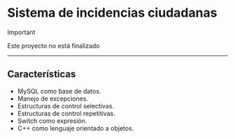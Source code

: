 # **Sistema de incidencias ciudadanas**

>[!IMPORTANT]
> 
> Este proyecto no está finalizado

---

## **Características**
- MySQL como base de datos.
- Manejo de excepciones.
- Estructuras de control selectivas.
- Estructuras de control repetitivas.
- Switch como expresión.
- C++ como lenguaje orientado a objetos.

